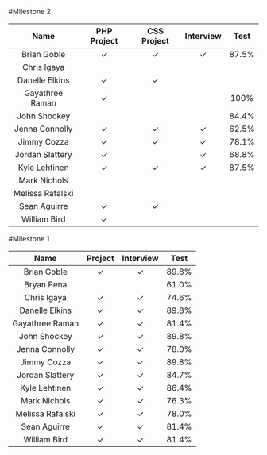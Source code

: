 #Milestone 2


Name            | PHP Project | CSS Project | Interview | Test |
:--------------:|:-----------:|:-----------:|:---------:|:----:|
Brian Goble     |✓            |✓            |✓          |87.5% |
Chris Igaya     |             |             |           |      |
Danelle Elkins  |✓            |✓            |           | |
Gayathree Raman |✓            |             |           |100%  |
John Shockey    |             |             |           |84.4% |
Jenna Connolly  |✓            |✓            |✓          |62.5% |
Jimmy Cozza     |✓            |✓            |✓          |78.1% |
Jordan Slattery |✓            |             |✓          |68.8% |
Kyle Lehtinen   |✓            |✓            |✓          |87.5% |
Mark Nichols    |             |             |           | |
Melissa Rafalski|             |             |           | |
Sean Aguirre    |✓            |✓            |           | |
William Bird    |✓            |             |           | |



#Milestone 1

Name            | Project | Interview | Test |
:--------------:|:-------:|:---------:|:----:|
Brian Goble     |✓        |✓          |89.8% |
Bryan Pena      |         |           |61.0% |
Chris Igaya     |✓        |✓          |74.6% |
Danelle Elkins  |✓        |✓          |89.8% |
Gayathree Raman |✓        |✓          |81.4% |
John Shockey    |✓        |✓          |89.8% |
Jenna Connolly  |✓        |✓          |78.0% |
Jimmy Cozza     |✓        |✓          |89.8% |
Jordan Slattery |✓        |✓          |84.7% |
Kyle Lehtinen   |✓        |✓          |86.4% |
Mark Nichols    |✓        |✓          |76.3% |
Melissa Rafalski|✓        |✓          |78.0% |
Sean Aguirre    |✓        |✓          |81.4% |
William Bird    |✓        |✓          |81.4% |
